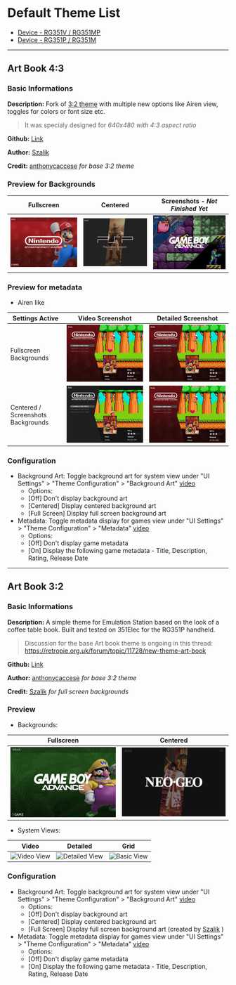 # Default Theme List

- [Device - RG351V / RG351MP](#art-book-43)
- [Device - RG351P / RG351M](#art-book-32)

***

## Art Book 4:3

### Basic Informations

**Description:** Fork of [3:2 theme](#art-book-32) with multiple new options like Airen view, toggles for colors or font size etc.

> It was specialy designed for *640x480 with 4:3 aspect ratio*

**Github:** [Link](https://github.com/szalik-rg351/es-theme-art-book-4-3) 

**Author:** [Szalik](https://github.com/szalik-rg351) 

**Credit:** [anthonycaccese](https://github.com/anthonycaccese)  _for base 3:2 theme_


### Preview for Backgrounds

| Fullscreen | Centered | Screenshots - _Not Finished Yet_ |
|----|----|----|
|![4:3 Fullscreen](images/themes/43fullscreen.png)|![4:3 Centered](images/themes/43centered.png)|![4:3 Screenshots](images/themes/43screenshots.png)|

### Preview for metadata

* Airen like

| Settings Active |  Video Screenshot | Detailed Screenshot |
|----|----|----|
| Fullscreen Backgrounds |![4:3 Metadata Airen](images/themes/43airenview.png)|![4:3 Metadata Airen](images/themes/43airenview.png)|
| Centered / Screenshots Backgrounds|![4:3 Metadata Airen](images/themes/43airencenteredbackground.png)|![4:3 Metadata Airen](images/themes/43airenview.png)|



### Configuration
- Background Art: Toggle background art for system view under "UI Settings" > "Theme Configuration" > "Background Art" [video](https://youtu.be/YgpRxBTLgCU)
  - Options:
  - [Off] Don't display background art
  - [Centered] Display centered background art
  - [Full Screen] Display full screen background art
- Metadata: Toggle metadata display for games view under "UI Settings" > "Theme Configuration" > "Metadata" [video](https://youtu.be/tCDM-nLCjQI)
  - Options:
  - [Off] Don't display game metadata
  - [On] Display the following game metadata - Title, Description, Rating, Release Date

***

## Art Book 3:2

### Basic Informations

**Description:** A simple theme for Emulation Station based on the look of a coffee table book.  Built and tested on 351Elec for the RG351P handheld.  

> Discussion for the base Art book theme is ongoing in this thread: https://retropie.org.uk/forum/topic/11728/new-theme-art-book

**Github:** [Link](https://github.com/anthonycaccese/es-theme-art-book-3-2) 

**Author:** [anthonycaccese](https://github.com/anthonycaccese)  _for base 3:2 theme_

**Credit:** [Szalik](https://github.com/szalik-rg351) _for full screen backgrounds_


### Preview

* Backgrounds:

| Fullscreen | Centered | 
|----|----|
|![3:2 full screen](images/themes/32fullscreen.png)|![3:2 centered](images/themes/32centered.png)|

* System Views:

| Video |  Detailed | Grid |
|----|----|----|
|![Video View](https://i.imgur.com/21yeUMy.png)|![Detailed View](https://i.imgur.com/QauSTJf.png)|![Basic View](https://i.imgur.com/FbU32kX.png)|

### Configuration
- Background Art: Toggle background art for system view under "UI Settings" > "Theme Configuration" > "Background Art" [video](https://youtu.be/YgpRxBTLgCU)
  - Options:
  - [Off] Don't display background art
  - [Centered] Display centered background art
  - [Full Screen] Display full screen background art (created by [Szalik](https://github.com/szalik-rg351) )
- Metadata: Toggle metadata display for games view under "UI Settings" > "Theme Configuration" > "Metadata" [video](https://youtu.be/tCDM-nLCjQI)
  - Options:
  - [Off] Don't display game metadata
  - [On] Display the following game metadata - Title, Description, Rating, Release Date
